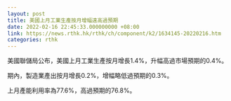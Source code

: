 ```yaml
---
layout: post
title: 美國上月工業生產按月增幅遠高過預期
date: 2022-02-16 22:45:33.000000000 +08:00
link: https://news.rthk.hk/rthk/ch/component/k2/1634145-20220216.htm
categories: rthk
---
```


美國聯儲局公布，美國上月工業生產按月增長1.4%，升幅高過市場預期的0.4%。

期內，製造業產出按月增長0.2%，增幅略低過預期的0.3%。

上月產能利用率為77.6%，高過預期的76.8%。
